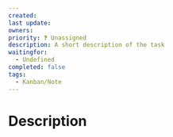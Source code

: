 ```yaml
---
created: 
last update: 
owners: 
priority: ❓ Unassigned
description: A short description of the task
waitingfor:
  - Undefined
completed: false
tags:
  - Kanban/Note
---
```

# Description



